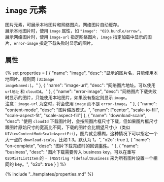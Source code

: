 # `image` 元素

图片元素，可展示本地图片和网络图片。网络图片自动缓存。  
展示本地图片时，使用 `image` 属性，如 `"image": "O2O.bundle/arrow"`。  
展示网络图片时，使用 `image-url` 指定网络图片，`image` 指定加载中显示的图片，`error-image` 指定下载失败时显示的图片。

## 属性

{% set properties = [
	{ "name": "image", "desc": "显示的图片名，只能使用本地图片。规则同 <code>[UIImage imageNamed:]</code>。" },
	{ "name": "image-url", "desc": "网络图片地址。可以使用 <code>url地址</code> 和 <code>cloudId</code>。" },
	{ "name": "error-image", "desc": "网络图片下载失败时显示的图片，只能使用本地图片，如果没有指定则显示 <code>image</code>。<br>注意：<code>image-url</code> 为空时，将会使用 <code>image</code> 而不是 <code>error-image</code>。" },
	{ "name": "content-mode", "desc": "图片缩放模式。", "enum": ["center", "scale-to-fill", "scale-aspect-fit", "scale-aspect-fill"] },
	{ "name": "download-scale", "desc": "使用 <code>cloudId</code> 下载图片时，会按照图片框尺寸下载，但如果图片框尺寸跟图片原始尺寸的宽高比不同，下载的图片会比期望尺寸小（类似<code>UIViewContentModeScaleAspectFit</code>），图片就会模糊，这种情况下可以指定一个大一点的 <code>download-scale</code>，比如 1.3。默认为 1。", "o2o": true },
	{ "name": "on-complete", "desc": "图片下载完成时的回调[事件](../event.md)。" },
	{ "name": "business", "desc": "图片下载需要传入 business key。可以在重写 <code>O2OMistListItem</code> 的 <code>- (NSString *)defaultBusiness</code> 来为所有图片设置一个相同的 key。", "o2o": true }
] %}

{% include "../templates/properties.md" %}
